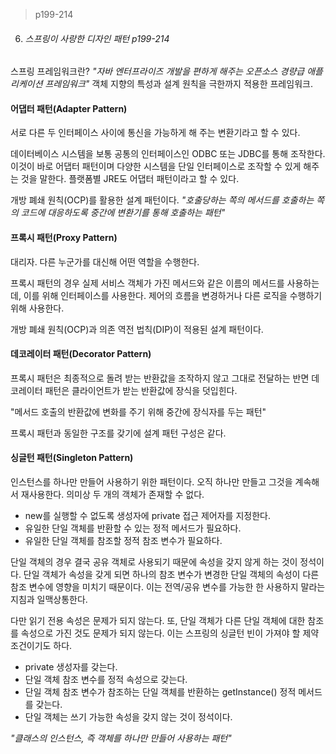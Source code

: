 > p199-214



6. ###### 스프링이 사랑한 디자인 패턴 p199-214

스프링 프레임워크란? *"자바 엔터프라이즈 개발을 편하게 해주는 오픈소스 경량급 애플리케이션 프레임워크"* 객체 지향의 특성과 설계 원칙을 극한까지 적용한 프레임워크.



#### 어댑터 패턴(Adapter Pattern)

서로 다른 두 인터페이스 사이에 통신을 가능하게 해 주는 변환기라고 할 수 있다. 

데이터베이스 시스템을 보통 공통의 인터페이스인 ODBC 또는 JDBC를 통해 조작한다. 이것이 바로 어댑터 패턴이며 다양한 시스템을 단일 인터페이스로 조작할 수 있게 해주는 것을 말한다. 플랫폼별 JRE도 어댑터 패턴이라고 할 수 있다. 

개방 폐쇄 원칙(OCP)를 활용한 설계 패턴이다. *"호출당하는 쪽의 메서드를 호출하는 쪽의 코드에 대응하도록 중간에 변환기를 통해 호출하는 패턴"*



#### 프록시 패턴(Proxy Pattern)

대리자. 다른 누군가를 대신해 어떤 역할을 수행한다.

프록시 패턴의 경우 실제 서비스 객체가 가진 메서드와 같은 이름의 메서드를 사용하는데, 이를 위해 인터페이스를 사용한다. 제어의 흐름을 변경하거나 다른 로직을 수행하기 위해 사용한다.

개방 폐쇄 원칙(OCP)과 의존 역전 법칙(DIP)이 적용된 설계 패턴이다.



#### 데코레이터 패턴(Decorator Pattern)

프록시 패턴은 최종적으로 돌려 받는 반환값을 조작하지 않고 그대로 전달하는 반면 데코레이터 패턴은 클라이언트가 받는 반환값에 장식을 덧입힌다.

"메서드 호출의 반환값에 변화를 주기 위해 중간에 장식자를 두는 패턴"

프록시 패턴과 동일한 구조를 갖기에 설계 패턴 구성은 같다.



#### 싱글턴 패턴(Singleton Pattern)

인스턴스를 하나만 만들어 사용하기 위한 패턴이다. 오직 하나만 만들고 그것을 계속해서 재사용한다. 의미상 두 개의 객체가 존재할 수 없다. 

- new를 실행할 수 없도록 생성자에 private 접근 제어자를 지정한다.
- 유일한 단일 객체를 반환할 수 있는 정적 메서드가 필요하다.
- 유일한 단일 객체를 참조할 정적 참조 변수가 필요하다.

단일 객체의 경우 결국 공유 객체로 사용되기 때문에 속성을 갖지 않게 하는 것이 정석이다. 단일 객체가 속성을 갖게 되면 하나의 참조 변수가 변경한 단일 객체의 속성이 다른 참조 변수에 영향을 미치기 때문이다. 이는 전역/공유 변수를 가능한 한 사용하지 말라는 지침과 일맥상통한다. 

다만 읽기 전용 속성은 문제가 되지 않는다. 또, 단일 객체가 다른 단일 객체에 대한 참조를 속성으로 가진 것도 문제가 되지 않는다. 이는 스프링의 싱글턴 빈이 가져야 할 제약조건이기도 하다. 

- private 생성자를 갖는다.
- 단일 객체 참조 변수를 정적 속성으로 갖는다.
- 단일 객체 참조 변수가 참조하는 단일 객체를 반환하는 getInstance() 정적 메서드를 갖는다.
- 단일 객체는 쓰기 가능한 속성을 갖지 않는 것이 정석이다.

*"클래스의 인스턴스, 즉 객체를 하나만 만들어 사용하는 패턴"*